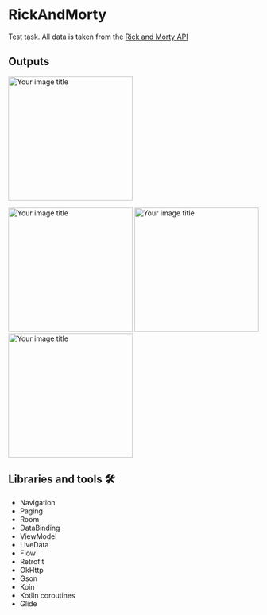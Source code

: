 # RickAndMorty

Test task. All data is taken from the [Rick and Morty API](https://rickandmortyapi.com/documentation)

## Outputs

<img src="https://github.com/Mr-Ratatu/RickAndMorti/raw/master/RickAndMorti.gif" alt="Your image title" width="250"/>

<img src="https://github.com/Mr-Ratatu/RickAndMorti/raw/master/img1.jpg" alt="Your image title" width="250"/> <img src="https://github.com/Mr-Ratatu/RickAndMorti/raw/master/img2.jpg" alt="Your image title" width="250"/>  <img src="https://github.com/Mr-Ratatu/RickAndMorti/raw/master/img3.jpg" alt="Your image title" width="250"/>

## Libraries and tools 🛠

* Navigation
* Paging
* Room
* DataBinding
* ViewModel
* LiveData
* Flow
* Retrofit
* OkHttp
* Gson
* Koin
* Kotlin coroutines
* Glide
